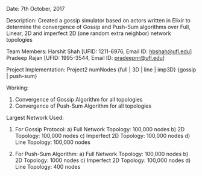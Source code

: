 Date: 7th October, 2017

Description:
Created a gossip simulator based on actors written in Elixir to determine the convergence of Gossip and Push-Sum algorithms over Full, Linear, 2D and imperfect 2D (one random extra neighbor) network topologies

Team Members:
Harshit Shah [UFID: 1211-6976, Email ID: hbshah@ufl.edu]
Pradeep Rajan [UFID: 1995-3544, Email ID: pradeepnr@ufl.edu]

Project Implementation:
Project2 numNodes {full | 3D | line | imp3D} {gossip | push-sum}

Working:
1. Convergence of Gossip Algorithm for all topologies
2. Convergence of Push-Sum Algorithm for all topologies

Largest Network Used:
1. For Gossip Protocol:
a) Full Network Topology: 100,000 nodes
b) 2D Topology: 100,000 nodes
c) Imperfect 2D Topology: 100,000 nodes
d) Line Topology: 100,000 nodes

2. For Push-Sum Algorithm:
a) Full Network Topology: 100,000 nodes
b) 2D Topology: 1000 nodes
c) Imperfect 2D Topology: 100,000 nodes
d) Line Topology: 400 nodes
